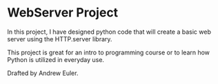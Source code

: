 # WebServer Project

In this project, I have designed python code that will create a basic web server using the HTTP.server library.

This project is great for an intro to programming course or to learn how Python is utilized in everyday use.

Drafted by Andrew Euler.
